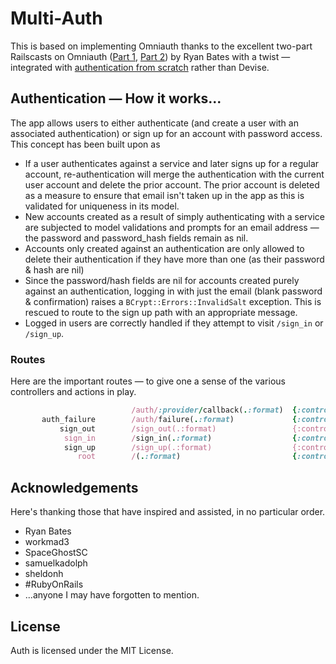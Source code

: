 # Multi-Auth

This is based on implementing Omniauth thanks to the excellent two-part Railscasts on Omniauth ([Part 1](http://railscasts.com/episodes/235-omniauth-part-1), [Part 2](http://railscasts.com/episodes/236-omniauth-part-2)) by Ryan Bates with a twist — integrated with [authentication from scratch](http://railscasts.com/episodes/250-authentication-from-scratch) rather than Devise.

## Authentication — How it works...

The app allows users to either authenticate (and create a user with an associated authentication) or sign up for an account with password access.  This concept has been built upon as

* If a user authenticates against a service and later signs up for a regular account, re-authentication will merge the authentication with the current user account and delete the prior account.  The prior account is deleted as a measure to ensure that email isn't taken up in the app as this is validated for uniqueness in its model.
* New accounts created as a result of simply authenticating with a service are subjected to model validations and prompts for an email address — the password and password_hash fields remain as nil.
* Accounts only created against an authentication are only allowed to delete their authentication if they have more than one (as their password & hash are nil)
* Since the password/hash fields are nil for accounts created purely against an authentication, logging in with just the email (blank password & confirmation) raises a `BCrypt::Errors::InvalidSalt` exception.  This is rescued to route to the sign up path with an appropriate message.
* Logged in users are correctly handled if they attempt to visit `/sign_in` or `/sign_up`.

### Routes
Here are the important routes — to give one a sense of the various controllers and actions in play.

```ruby
                           /auth/:provider/callback(.:format)  {:controller=>"authentications", :action=>"create"}
       auth_failure        /auth/failure(.:format)             {:controller=>"authentications", :action=>"failure"}
           sign_out        /sign_out(.:format)                 {:controller=>"sessions", :action=>"destroy"}
            sign_in        /sign_in(.:format)                  {:controller=>"sessions", :action=>"new"}
            sign_up        /sign_up(.:format)                  {:controller=>"users", :action=>"new"}
               root        /(.:format)                         {:controller=>"authentications", :action=>"index"}
```

## Acknowledgements
Here's thanking those that have inspired and assisted, in no particular order.

* Ryan Bates
* workmad3
* SpaceGhostSC
* samuelkadolph
* sheldonh
* #RubyOnRails 
* ...anyone I may have forgotten to mention.

## License
Auth is licensed under the MIT License.